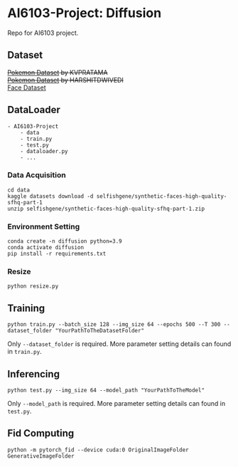 # AI6103-Project: Diffusion
Repo for AI6103 project.

## Dataset
~~[Pokemon Dataset](https://www.kaggle.com/datasets/kvpratama/pokemon-images-dataset?resource=download) by KVPRATAMA~~  
~~[Pokemon Dataset](https://www.kaggle.com/datasets/thedagger/pokemon-generation-one) by HARSHITDWIVEDI~~  
[Face Dataset](https://www.kaggle.com/datasets/selfishgene/synthetic-faces-high-quality-sfhq-part-1)

## DataLoader
```text
- AI6103-Project
    - data
    - train.py
    - test.py
    - dataloader.py
    - ...
```
### Data Acquisition
```shell
cd data
kaggle datasets download -d selfishgene/synthetic-faces-high-quality-sfhq-part-1
unzip selfishgene/synthetic-faces-high-quality-sfhq-part-1.zip
```
### Environment Setting
```shell
conda create -n diffusion python=3.9
conda activate diffusion
pip install -r requirements.txt
```
### Resize
```shell
python resize.py
```
## Training
```shell
python train.py --batch_size 128 --img_size 64 --epochs 500 --T 300 --dataset_folder "YourPathToTheDatasetFolder"
```
Only ```--dataset_folder``` is required. More parameter setting details can found in ```train.py```.

## Inferencing
```shell
python test.py --img_size 64 --model_path "YourPathToTheModel"
```
Only ```--model_path``` is required. More parameter setting details can found in ```test.py```.

## Fid Computing
```shell
python -m pytorch_fid --device cuda:0 OriginalImageFolder GenerativeImageFolder
```